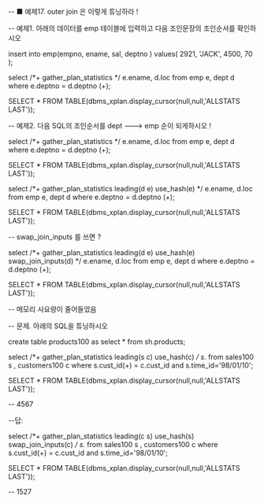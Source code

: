 -- ■ 예제17. outer join 은 이렇게 튜닝하라 ! 

-- 예제1. 아래의 데이터를 emp 테이블에 입력하고 다음 조인문장의 조인순서를 확인하시오 

insert  into  emp(empno, ename, sal, deptno )
values( 2921, 'JACK', 4500, 70 );

select  /*+ gather_plan_statistics */  e.ename, d.loc
from   emp  e,  dept  d
where   e.deptno = d.deptno (+);

SELECT * FROM TABLE(dbms_xplan.display_cursor(null,null,'ALLSTATS LAST'));

-- 예제2. 다음 SQL의 조인순서를 dept ---> emp 순이 되게하시오 !

select  /*+ gather_plan_statistics */  e.ename, d.loc
from   emp  e,  dept  d
where   e.deptno = d.deptno (+);

SELECT * FROM TABLE(dbms_xplan.display_cursor(null,null,'ALLSTATS LAST'));

select  /*+ gather_plan_statistics leading(d e) use_hash(e) */  e.ename, d.loc
from   emp  e,  dept  d
where   e.deptno = d.deptno (+);

SELECT * FROM TABLE(dbms_xplan.display_cursor(null,null,'ALLSTATS LAST'));

-- swap_join_inputs 를 쓰면 ?

select  /*+ gather_plan_statistics leading(d e) use_hash(e) swap_join_inputs(d) */  e.ename, d.loc
from   emp  e,  dept  d
where   e.deptno = d.deptno (+);

SELECT * FROM TABLE(dbms_xplan.display_cursor(null,null,'ALLSTATS LAST'));

-- 메모리 사요량이 줄어들었음

-- 문제. 아래의 SQL을 튜닝하시오

create table products100
as
 select * from sh.products;
 
select /*+ gather_plan_statistics leading(s c) use_hash(c) */ s.*
  from  sales100 s , customers100  c
   where s.cust_id(+) = c.cust_id and s.time_id='98/01/10';

SELECT * FROM TABLE(dbms_xplan.display_cursor(null,null,'ALLSTATS LAST'));

--  4567

--답:

select /*+ gather_plan_statistics leading(c s) use_hash(s) swap_join_inputs(c) */ s.*
  from  sales100 s , customers100  c
   where s.cust_id(+) = c.cust_id and s.time_id='98/01/10';

SELECT * FROM TABLE(dbms_xplan.display_cursor(null,null,'ALLSTATS LAST'));

-- 1527
